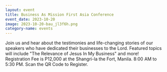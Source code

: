 ```yaml
---
layout: event
title: Business As Mission First Asia Conference
event_date: 2023-10-20
image: 2023-10-20-bau_jl3f6h.png
category-name: events
---
```


Join us and hear about the testimonies and life-changing stories of our speakers who have dedicated their businesses to the Lord. Featured topics will include "The Relevance of Jesus In My Business" and more!
Registration Fee is P12,000 at the Shangri-la the Fort, Manila.
8:00 AM to 5:30 PM.
Scan the QR Code to Register.